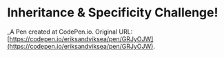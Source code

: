 # Inheritance & Specificity Challenge!
 _A Pen created at CodePen.io. Original URL: [https://codepen.io/eriksandviksea/pen/GRJyOJW](https://codepen.io/eriksandviksea/pen/GRJyOJW).

 